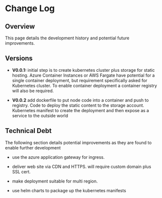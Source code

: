 # Change Log

## Overview

This page details the development history and potential future improvements.

## Versions


- **V0.0.1:** initial step is to create kubernetes cluster plus storage for static hosting.  Azure Container Instances or AWS Fargate have potential for a single container deployment, but requirement specifically asked for Kubernetes cluster.  To enable container deployment a container registry will also be required.

- **V0.0.2** add dockerfile to put node code into a container and push to registry. Code to deploy the static content to the storage account.  Kubernetes manifest to create the deployment and then expose as a service to the outside world

## Technical Debt

The following section details potential improvements as they are found to enable further development

- use the azure application gateway for ingress.

- deliver  web site via CDN and HTTPS. will require custom domain plus SSL cert.

- make deployment suitable for multi region.

- use helm charts to package up the kubernetes manifests


